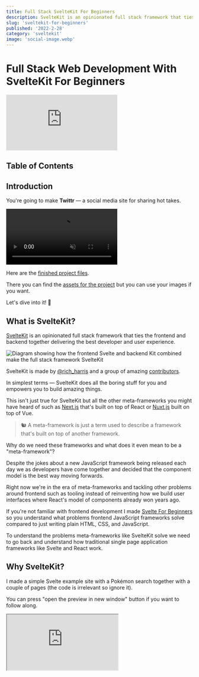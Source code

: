 ```yaml
---
title: Full Stack SvelteKit For Beginners
description: SvelteKit is an opinionated full stack framework that ties the frontend and backend together delivering the best developer and user experience.
slug: 'sveltekit-for-beginners'
published: '2022-2-28'
category: 'sveltekit'
image: 'social-image.webp'
---
```


# Full Stack Web Development With SvelteKit For Beginners

<iframe
  title="SvelteKit For Beginners"
  src="https://www.youtube.com/embed/bLBHecY4-ak"
  frameborder="0"
  allow="accelerometer; autoplay; clipboard-write; encrypted-media; gyroscope; picture-in-picture"
  allowfullscreen
></iframe>

## Table of Contents

## Introduction

You're going to make **Twittr** — a social media site for sharing hot takes.

<video autoPlay={true} loop muted controls>
  <source src="https://raw.githubusercontent.com/mattcroat/gitkit/main/posts/sveltekit-for-beginners/images/twittr.mp4" type="video/mp4" />
</video>

Here are the [finished project files](https://github.com/JoysOfCode/sveltekit-for-beginners).

There you can find the [assets for the project](https://github.com/JoysOfCode/sveltekit-for-beginners/tree/main/static) but you can use your images if you want.

Let's dive into it! 🐬

## What is SvelteKit?

[SvelteKit](https://kit.svelte.dev/) is an opinionated full stack framework that ties the frontend and backend together delivering the best developer and user experience.

![Diagram showing how the frontend Svelte and backend Kit combined make the full stack framework SvelteKit](https://raw.githubusercontent.com/mattcroat/gitkit/main/posts/sveltekit-for-beginners/images/sveltekit.webp)

SvelteKit is made by [@rich_harris](https://twitter.com/rich_harris) and a group of amazing [contributors](https://github.com/sveltejs/kit/graphs/contributors).

In simplest terms — SvelteKit does all the boring stuff for you and empowers you to build amazing things.

This isn't just true for SvelteKit but all the other meta-frameworks you might have heard of such as [Next.js](https://nextjs.org/) that's built on top of React or [Nuxt.js](https://nuxtjs.org/) built on top of Vue.

<blockquote>
  🐿️ A meta-framework is just a term used to describe a framework that's built
  on top of another framework.
</blockquote>

Why do we need these frameworks and what does it even mean to be a "meta-framework"?

Despite the jokes about a new JavaScript framework being released each day we as developers have come together and decided that the component model is the best way moving forwards.

Right now we're in the era of meta-frameworks and tackling other problems around frontend such as tooling instead of reinventing how we build user interfaces where React's model of components already won years ago.

If you're not familiar with frontend development I made [Svelte For Beginners](https://joyofcode.xyz/svelte-for-beginners) so you understand what problems frontend JavaScript frameworks solve compared to just writing plain HTML, CSS, and JavaScript.

To understand the problems meta-frameworks like SvelteKit solve we need to go back and understand how traditional single page application frameworks like Svelte and React work.

## Why SvelteKit?

I made a simple Svelte example site with a Pokémon search together with a couple of pages (the code is irrelevant so ignore it).

You can press "open the preview in new window" button if you want to follow along.

<Iframe
  title="Svelte Single Page Application Example"
  src="https://codesandbox.io/embed/svelte-spa-example-hbowb?fontsize=14&hidenavigation=1&module=%2Froutes%2FHome.svelte&theme=dark&runonclick=1"
/>

Everything you see on the page like the content changing and navigation is done by JavaScript.

This is normal to most people who started web development in recent years. In the past if you used a server-side language like [PHP](https://www.php.net/) this wouldn't be possible because a server would have to create the page and send you the HTML over the wire and then you would sprinkle JavaScript using something like [jQuery](https://jquery.com/).

The reason frontend JavaScript frameworks exist is because we want that nice user experience and feedback when you're entering a form and app-like feel navigating pages without having to refresh the page (think of Gmail) but it comes at a cost.

If you disable JavaScript or it fails to load for whatever reason all you have is a blank page.

What happens when the page loads? The default Pokémon it fetches is Pikachu so press <kbd>Ctrl + Shift + I</kbd> to open the developer tools.

If you inspect the elements on the page inside the elements tab the fetched Pokémon is right there.

![Showing the elements tab inside developer tools](https://raw.githubusercontent.com/mattcroat/gitkit/main/posts/sveltekit-for-beginners/images/elements-tab.webp)

If you look at the response when you load the page inside the network tab (refresh the page) or view page source it's just a HTML shell that you query using JavaScript and attach the Svelte app onto.

<blockquote>
  🐿️ This means when a bot tries to index your site unless it can execute the
  JavaScript it's like nothing is there.
</blockquote>

![Showing the network tab for initial page load inside developer tools](https://raw.githubusercontent.com/mattcroat/gitkit/main/posts/sveltekit-for-beginners/images/network-tab.webp)

Try searching for "charizard" (press <kbd>Enter</kbd> to submit the form) and you can see a fetch API request has been made and Svelte updates the user interface but we're still using the same `index.html` file.

![Showing the network request response inside the network tab when fetching a Pokémon](https://raw.githubusercontent.com/mattcroat/gitkit/main/posts/sveltekit-for-beginners/images/network-request.webp)

This might be alright for a dashboard where we don't care about indexing pages for search engine optimization but most sites do and using any secrets like user authentication is where things start to become hard.

There's a couple of problems with single page applications:

- The SEO suffers because it's not using server-side rendering or prerendering to static pages
- Requires a separate backend if we want to do anything like having to send a secret to an API
- Doesn't work without JavaScript
- The large JavaScript bundle could be the single point of failure when loading the page
- You have to decide how to ship your code to users

Let's do a mental exercise. Stick with me!

You could build your own full stack framework if we look at the [Svelte documentation for SSR](https://svelte.dev/docs#compile-time-svelte-compile) and figure out how to server-render a component and hydrate it on the client.

<blockquote>
  🐿️ Hydration is a term that means adding JavaScript to the page after the
  server builds and hands you the HTML page. The page is "dry" so you "hydrate"
  it. 🤭
</blockquote>

You also want a nice developer experience and a fast development server that instantly updates when you make a change and can resolve dependencies and bundle your code so you decide to use [Vite](https://vitejs.dev/).

Easy! 😏 You only need...

- File based routing
- Figure out how to server-render a component
- Hydrate the component so the JavaScript works
- Make server-side rendering and prerendering work
- Code splitting which means only loading the assets that are required per page
- The [Fetch API](https://developer.mozilla.org/en-US/docs/Web/API/Fetch_API) at the time of writing this only works in the browser so we need to polyfill it if we want to use it on the server
- Figure out how to use client-side navigation so we keep the great user experience
- Use data prefetching when a user hovers over a link so the content is loaded before they visit the page
- It would be nice to also have TypeScript, ESLint, Prettier configured
- Figure out how to deploy our full stack project to anywhere
- ...

That would be a complete nightmare! 😱 I wouldn't even know where to begin to be frank with you. You don't have to either — SvelteKit has already done the hard work for us.

In fact we can have the best of both worlds using server-side rendering and client-side navigation without page refresh.

If you want you can even prerender every page or only do it for ones that don't change like the about page so they don't even need to ship JavaScript. 🤯

SvelteKit uses the web platform [Request](https://developer.mozilla.org/en-US/docs/Web/API/Request) and [Response](https://developer.mozilla.org/en-US/docs/Web/API/Response) objects of the [Fetch API](https://developer.mozilla.org/en-US/docs/Web/API/Fetch_API) so it's not tied to any environment but uses [adapters](https://kit.svelte.dev/docs/adapters) that generate the output required for the target platform without configuration.

<blockquote>
  🐿️ Fetch provides a generic definition of `Request` and `Response` objects.
  This will allow them to be used wherever they are needed in the future,
  whether it’s for service workers, Cache API, and other similar things that
  handle or modify requests and responses.
</blockquote>

This just means that you can spend more time on [MDN](https://developer.mozilla.org/en-US/) learning about web fundamentals and improve as a web developer instead of just learning a framework abstraction.

SvelteKit and Next.js let you prerender your site meaning all your pages are built in advance but have endpoints like I'm using for subscribing to the [newsletter](https://joyofcode.xyz/newsletter) thanks to serverless functions that give you a sip of server-side JavaScript only when you need it when hosted on services like [Netlify](https://www.netlify.com/) and [Vercel](https://vercel.com/) that have a generous free tier (the site you're on only costs me time and paying for the domain name).

Because we're using a full stack framework we can create endpoints that correspond to [HTTP request methods](https://developer.mozilla.org/en-US/docs/Web/HTTP/Methods) such as **GET** and **POST** same as using a backend framework like [Express](https://expressjs.com/).

<Iframe
  title="SvelteKit example"
  src="https://stackblitz.com/edit/sveltekit-example?ctl=1&embed=1&file=src/routes/index.svelte&hideExplorer=1&hideNavigation=1
"
/>

For the example to work you need to **allow cookies**.

Here is the [same example but using SvelteKit](https://stackblitz.com/edit/sveltekit-example?file=src/routes/index.svelte) if you want to try it out. It's using a real Node.js environment thanks to [WebContainers](https://blog.stackblitz.com/posts/introducing-webcontainers/). 🤯

I'm going to explain how everything works later when we start diving into SvelteKit so don't worry. That being said I encourage you to explore!

Instead of using a `fetch` request on the client the form sends the Pokémon the user typed in to the `site.com/pokemon.json` endpoint using **POST** and updates the `pokemon` on the server. The `load` function also runs on the server so we can do a **GET** request to the same endpoint that just returns the `pokemon`.

The only thing that changed is that **the computation moved from the frontend to the backend**.

This might be hard to wrap your head around at first — I know it was for me!

Open the page inside a new window and navigate to the network tab inside your developer tools. Disable JavaScript by pressing <kbd>Ctrl + P</kbd> and type `> javascript` until you see the option to run the command **"Disable JavaScript"** (you can enable it the same way later).

Try refreshing the page and enter a Pokémon.

![Network tab showing how the page works with JavaScript disabled](https://raw.githubusercontent.com/mattcroat/gitkit/main/posts/sveltekit-for-beginners/images/javascript-disabled.webp)

You can see the page refresh if you look at the favicon at the top left. There's no JavaScript! 🤯

If you look at the response or view the page source the HTML generated from the server is right there! You can see how the page is being hydrated.

![Shows page source using server-side rendering and hydration](https://raw.githubusercontent.com/mattcroat/gitkit/main/posts/sveltekit-for-beginners/images/ssr-hydrate.webp)

Over the years we forgot how basic things like forms work and started to rely on JavaScript for everything but now we can have the best of both of worlds using progressive enhancement.

**The point is not that your site should work without JavaScript but before JavaScript**.

I'm going to show you later how you can progressively enhance forms to use the Fetch API when JavaScript is available.

Keep in mind **it's using server-side rendering but also has client-side navigation** because once the page is rendered it turns into a single page application.

Since the about page doesn't have any interactivity you don't have to ship any JavaScript so you can specify it should be prerendered and disable hydration for production.

Meta-frameworks like SvelteKit **blur the line between frontend and backend** which is great because you don't even realize you're a full stack developer.

<blockquote>
  🐿️ You might wonder when to use Svelte or Sveltekit but always use SvelteKit
  because it's opinionated.
</blockquote>

There's a lot more to learn about SvelteKit but first let me give you a tour of SvelteKit.

## SvelteKit Tour

You should have [Node.js](https://nodejs.org/en/) installed. A basic understanding of JavaScript and Svelte helps - I made [SvelteKit For Beginners](https://joyofcode.xyz/svelte-for-beginners) that teaches you Svelte through JavaScript and answers what problems JavaScript frameworks solve.

For the editor I'm using [Visual Studio Code](https://code.visualstudio.com/) but you use what you prefer. If you're on a potato 🥔 you can try [StackBlitz](https://stackblitz.com/) at no cost. Sign in with GitHub and select the SvelteKit project.

<blockquote>
  🐿️ At the time of writing this post SvelteKit is near its 1.0 release so there
  shouldn't be breaking changes but always practice reading the documentation.
</blockquote>

🖌️ Let's start a fresh [SvelteKit](https://kit.svelte.dev/) project!

```shell:terminal
npm init svelte@next
```

🖌️ Select the barebones **"skeleton project"**. I opted for **"yes"** for other options except the last one for testing.

I'm going to use TypeScript but it's optional! You can ignore the types if you want.

```shell:terminal
✔ Where should we create your project?
  (leave blank to use current directory) …
✔ Which Svelte app template? › Skeleton project
✔ Use TypeScript? … No / Yes
✔ Add ESLint for code linting? … No / Yes
✔ Add Prettier for code formatting? … No / Yes
✔ Add Playwright for browser testing? … No / Yes
```

<blockquote>
  🐿️ ESLint is like a spellchecker for your code and Prettier helps you format
  your code so it's neat and tidy.
</blockquote>

🖌️ Don't forget to install the dependencies after which you can start the development server at [http://localhost:3000/](http://localhost:3000/).

```shell:terminal
npm i && npm run dev
```

Let this simmer for a bit while we explore the file structure.

```shell:terminal
.
├── .svelte-kit
├── src
│   ├── app.d.ts
│   ├── app.html
│   └── routes
│       └── index.svelte
├── static
│   └── favicon.png
├── package.json
├── svelte.config.js
└── tsconfig.json
```

**.svelte-kit**  
Holds what makes SvelteKit work and the output of your project. For example `.svelte-kit/runtime/components` holds the template for the `error.svelte` and `layout.svelte` components you're going to see later.

**src**  
Is where your're going to store code you write:

- `app.d.ts` are just some type definitons for SvelteKit
- `app.html` is going to be used as a template for your pages where the `%placeholder%` is so you shouldn't change this
- `routes` are the pages in your project because at the heart of SvelteKit is a filesystem-based router so for example if you create `about.svelte` it maps to the `/about` route

**static**  
Great for static assets such as a favicon or images you might have and they're served from the root like `/favicon.png`.

**package.json**  
Includes some scripts for running the development server and building and previewing our project alongside some development dependencies that aren't important.

I want you to note `"type": "module"` that means we're using [ES modules](https://nodejs.org/api/esm.html) (`import thing from 'thing'` syntax which you don't have to think about right now but it's good to know 😅).

**svelte.config.js**  
SvelteKit config where you can also add plugins.

**tsconfig.json**  
The config for the TypeScript compiler that's already set up for you.

There's some other unimportant configuration files you're not going to touch besides `.gitignore` and `.prettierrc`.

<blockquote>
  🐿️ Don't be afraid to poke around files and folders. It might surprise you
  what you can learn even if you don't understand the code.
</blockquote>

Phew! That's it for this episode of SvelteKit cribs.

## Setting Up Prisma

How many hours have you wasted trying to set up a database for a tutorial? It gives me anxiety because it always goes wrong and it's crap I don't care about. This isn't that kind of tutorial.

[Prisma](https://www.prisma.io/) is a library that lets you write JavaScript instead of raw SQL for interacting with a database and it generates types for you. It's a joy! 😍

This is a Prisma schema.

```ts:schema.prisma {showLineNumbers}
model User {
  id      Int      @id @default(autoincrement())
  email   String   @unique
  name    String?
}
```

Generated SQL.

```sql:SQL {showLineNumbers}
CREATE TABLE "User" (
  "id" SERIAL,
  "email" TEXT NOT NULL,
  "name" TEXT,
  PRIMARY KEY ("id")
);
```

I'm going to be honest here — I don't even know SQL and you don't have to. This empowers you as a developer to do more.

We're going to use a SQLite database that's just a regular file so we don't have to set up anything. Later if you decide to use another SQL database you simply change the config and that's it.

If you want syntax highlighting and formatting you can get the [Prisma VS Code extension](https://marketplace.visualstudio.com/items?itemName=Prisma.prisma) and to format on save using Prettier you can add this rule to your VS Code settings (you have to enable **"format on save"** in your settings).

```json:settings.json {showLineNumbers}
"[prisma]": {
  "editor.defaultFormatter": "Prisma.prisma"
}
```

🖌️ Let's initialize Prisma.

```shell:terminal
npx prisma init --datasource-provider sqlite
```

```shell:terminal
✔ Your Prisma schema was created at prisma/schema.prisma
  You can now open it in your favorite editor.
```

This is going to create a `prisma` folder and set up the SQLite config for you. Inside the generated `.env` file is the `DATABASE_URL` you can change in the future.

That's right, you already have a database! 🤯

<blockquote>
  🐿️ `npx` lets you use a package without having to do a global install. The
  binaries are located in `node_modules/.bin` where you can also find
  `svelte-kit`. You can run `npx prisma` to see the CLI options.
</blockquote>

🖌️ Open `schema.prisma` and let's create our schema! You can ignore the config at the top.

<details>
  <summary>schema.prisma</summary>

```ts:prisma/schema.prisma {showLineNumbers}
generator client {
  provider = "prisma-client-js"
}

datasource db {
  provider = "sqlite"
  url      = env("DATABASE_URL")
}

model Tweet {
  id      Int      @id @default(autoincrement())
  url     String
  posted  DateTime
  content String
  likes   Int
  user    User     @relation(fields: [userId], references: [id])
  userId  Int
}

model User {
  id     Int     @id @default(autoincrement())
  email  String  @unique
  handle String  @unique
  name   String
  avatar String
  about  String
  tweets Tweet[]
  liked  Liked[]
}

model Liked {
  id      Int  @id @default(autoincrement())
  tweetId Int  @unique
  user    User @relation(fields: [userId], references: [id])
  userId  Int
}
```

</details>

In the schema you're creating the `Tweet`, `User` and `Liked` tables. The tweets are linked to the `User` table by using `@relation` where the `userId` field matches the `id` field of `Tweet`. In the same way the `Liked` table references the `User` so we can know what tweets they liked.

🖌️ The last step is to install the [Prisma Client](https://www.prisma.io/docs/concepts/components/prisma-client) which generates the client and types you can use.

```shell:terminal
npm i @prisma/client
```

🖌️ Create the database from the schema.

```shell:terminal
npx prisma db push
```

```shell:terminal
SQLite database dev.db created at file:./dev.db

🚀  Your database is now in sync with your schema. Done in 129ms

✔ Generated Prisma Client in 78ms
```

That's it! 😄

<blockquote>
  🐿️ If `npx prisma db push` fails at generating try installing the Prisma CLI
  with `npm i -D prisma` and run it again.
</blockquote>

This creates a `dev.db` file that's our SQLite database.

If you ever want to start fresh you can simply delete `dev.db` and run the same command.

<blockquote>
  🐿️ `db push` is great for prototyping but use `migrate dev` in a real project
  to create a history of your database when you make any change.
</blockquote>

🖌️ It's a great idea to `.gitignore` any generated file but our database could contain sensitive information.

```:.gitignore {9} {showLineNumbers}
.DS_Store
node_modules
/build
/.svelte-kit
/package
.env
.env.*
!.env.example
dev.db
```

You can read the exemplary [Prisma documentation](https://www.prisma.io/docs/) if you want to learn more and [Prisma's Data Guide](https://www.prisma.io/dataguide/) to learn basics of databases.

Another awesome thing about Prisma is [Prisma Studio](https://www.prisma.io/studio). You can open it with `npx prisma studio` if you want a graphical user interface to explore your data. It gives me [phpMyAdmin](https://www.phpmyadmin.net/) vibes!

I could leave it here but I want to show you how to 🌱 seed a database or populate it with data which is **purely optional**.

🖌️ Inside `prisma` create `seed.ts`.

<details>
<summary>seed.ts</summary>

```ts:prisma/seed.ts {showLineNumbers}
import PrismaClientPkg from '@prisma/client'

// Prisma doesn't support ES Modules so we have to do this
const PrismaClient = PrismaClientPkg.PrismaClient
const prisma = new PrismaClient()

export function randomUrl(): string {
	return Math.random().toString(16).slice(2)
}

// gets random time starting from now and
// going back one day whenever you seed the
// database in the future
export function randomDate(): string {
	// this is set to one day
	const offset = 24 * 60 * 60 * 1000 * 1

	const current = new Date().getTime()
	const random = Math.random() * offset
	const difference = new Date(current - random)

	return difference.toISOString()
}

function getUsers() {
	return [
		{
			name: 'matia',
			handle: '@joyofcodedev',
			email: 'matia@example.test',
			avatar: '/profile/matia/avatar.webp',
			about: 'Likes long walks on the beach. 😘',
			tweets: {
				create: [
					{
						url: randomUrl(),
						posted: randomDate(),
						content: `SvelteKit is lit. 🔥`,
						likes: 10
					},
					{
						url: randomUrl(),
						posted: randomDate(),
						content: `I love Svelte! ❤️`,
						likes: 24
					},
					{
						url: randomUrl(),
						posted: randomDate(),
						content: `Sometimes when I'm writing JavaScript I want to throw up my hands and say "this is crazy!" but I can't remember what "this" refers to. 🤪`,
						likes: 0
					},
					{
						url: randomUrl(),
						posted: randomDate(),
						content: `How do you comfort a JavaScript bug? You console it. 🤭`,
						likes: 0
					}
				]
			}
		},
		{
			name: 'bob',
			handle: '@bobross',
			email: 'bob@example.test',
			avatar: '/profile/bob/avatar.webp',
			about: 'Likes painting.',
			tweets: {
				create: [
					{
						url: randomUrl(),
						posted: randomDate(),
						content: `Use your imagination. Wind it up, blend it together. The joy of painting really is universal.`,
						likes: 1
					},
					{
						url: randomUrl(),
						posted: randomDate(),
						content: `The only thing I have control over is taking out the trash. 😂`,
						likes: 4
					},
					{
						url: randomUrl(),
						posted: randomDate(),
						content:
							'Painting is as individual as people are. 👩‍🎨',
						likes: 0
					},
					{
						url: randomUrl(),
						posted: randomDate(),
						content:
							'All we do is just sorta have an idea in our mind, and we just sorta let it happen. 🌈',
						likes: 10
					}
				]
			}
		}
	]
}

async function seed() {
	await Promise.all(
		getUsers().map((user) => {
			return prisma.user.create({ data: user })
		})
	)
}

seed()
```

</details>

I have some helper functions to create a random looking url and random date so it looks like it was posted on the same day.

I'm creating an array of users that matches the fields in the schema we created and then going over them and creating the users with `prisma.user.create`.

🖌️ To transpile TypeScript you need `ts-node` and let's install Node.js types.

```shell:terminal
npm i -D ts-node @types/node
```

<blockquote>
  🐿️ Because there are growing pains in Node.js with the transition to ES
  modules we need to specify a loader.
</blockquote>

I figured this out by reading the error and doing some good old fashioned detective work but I hope they expand [Seeding your database](https://www.prisma.io/docs/guides/database/seed-database) until this gets resolved. 🕵️

🖌️ Add a seed script inside `package.json`.

```json:package.json {showLineNumbers}
"prisma": {
  "seed": "node --loader ts-node/esm prisma/seed.ts"
}
```

🖌️ Seed the data.

```shell:terminal
npx prisma db seed
```

```shell:terminal
🌱  The seed command has been executed.
```

You can look at your data inside Prisma Studio.

<blockquote>
  🐿️ You can find the generated client and types if you dig around
  `node_modules` inside `@prisma+client/.prisma/client`.
</blockquote>

## Landing Page Layout

In this section you're going to learn how to use global styles, nested layouts and catching and showing errors.

Before I start I'm going to update the path alias in the SvelteKit config because I prefer to use `$root` to be able to access the `src` folder from anywhere in the project.

```js:svelte.config.js {3,10-16} {showLineNumbers}
import adapter from '@sveltejs/adapter-auto'
import preprocess from 'svelte-preprocess'
import path from 'path'

const config = {
	preprocess: preprocess(),

	kit: {
		adapter: adapter(),
		vite: {
			resolve: {
				alias: {
					$root: path.resolve('./src')
				}
			}
		}
	}
}

export default config
```

```json:tsconfig.json {4-7} {showLineNumbers}
{
	"compilerOptions": {
    // ...
		"baseUrl": ".",
		"paths": {
			"$root/*": ["./src/*"]
		}
	}
}
```

I prefer not to use semicolons and have the line length be shorter so it's easier for me to present code.

```json:.prettierrc {2,6} {showLineNumbers}
{
	"semi": false,
	"useTabs": true,
	"singleQuote": true,
	"trailingComma": "none",
	"printWidth": 60
}
```

🖌️ First let's update the favicon so it's more appropriate and you can also remove the one inside the `static` folder.

```html:src/app.html {6} {showLineNumbers}
<!DOCTYPE html>
<html lang="en">
	<head>
		<meta charset="utf-8" />
		<meta name="description" content="" />
		<link rel="icon" href="https://fav.farm/🐦️" />
		<meta
			name="viewport"
			content="width=device-width, initial-scale=1"
		/>
		%svelte.head%
	</head>
	<body>
		<div>%svelte.body%</div>
	</body>
</html>
```

🖌️ I have some global styles with CSS variables and resets so let's add those inside a `styles` folder in `src`.

<details>
  <summary>global.css</summary>

```css:src/styles/global.css
/* Setup */

@import url('https://fonts.googleapis.com/css2?family=Inter:wght@400;700&display=swap');

*,
*::before,
*::after {
	margin: 0;
	padding: 0;
	box-sizing: border-box;
}

:root {
	--font-serif: 'Inter', sans-serif;
	--font-16: 1.6rem;
	--font-18: 1.8rem;
	--font-24: 2.4rem;
	--font-32: 3.2rem;
	--font-80: 8rem;

	--spacing-4: 0.4rem;
	--spacing-8: 0.5rem;
	--spacing-16: 1.6rem;
	--spacing-20: 2rem;
	--spacing-24: 2.4rem;
	--spacing-32: 3.2rem;

	--color-brand: hsl(204 88% 53%);
	--color-text-primary: hsl(0 0% 98%);
	--color-text-muted: hsl(210 34% 80%);
	--color-bg-primary: hsl(210 34% 13%);
	--color-bg-secondary: hsl(209, 35%, 15%);
	--color-btn-primary-active: var(--color-brand);
	--color-btn-primary-active-hover: hsl(204 88% 60%);
	--color-btn-primary-inactive: hsl(205 70% 33%);
	--color-btn-secondary: hsl(192 19% 95%);
	--color-border-primary: hsl(0, 0%, 34%);
	--color-link-hover: hsl(209 22% 19%);
	--color-placeholder: hsl(210 34% 80%);

	--radius-base: 2.4rem;
}

::-webkit-scrollbar {
	width: 4px;
	height: 4px;
}

::-webkit-scrollbar-track {
	background-color: transparent;
}

::-webkit-scrollbar-thumb {
	background-color: var(--color-brand);
	border-radius: var(--radius-base);
}

html {
	font-size: 62.5%;
}

html,
body {
	height: 100%;
}

body {
	font-family: var(--font-serif);
	font-size: var(--font-18);
	color: var(--color-text-primary);
	background-color: var(--color-bg-primary);
}

a {
	text-decoration: none;
	color: var(--color-text-primary);
}

label {
	display: block;
	margin: var(--spacing-8) 0;
	font-size: var(--font-24);
	color: var(--color-text-muted);
}

input {
	padding: var(--spacing-16);
	font-size: var(--font-24);
	border-radius: var(--radius-base);
	border: none;
}

.btn {
	padding: var(--spacing-16) var(--spacing-32);
	font-size: var(--font-18);
	font-weight: bold;
	color: var(--color-text-primary);
	background-color: var(--color-btn-primary-active);
	border-radius: var(--radius-base);
	border: none;
	cursor: pointer;
}

.btn:hover {
	background-color: var(--color-btn-primary-active-hover);
}

.btn:disabled {
	color: var(--color-text-muted);
	background-color: var(--color-btn-primary-inactive);
	cursor: not-allowed;
}

ul,
ol {
	list-style: none;
}

/* Utils */

.responsive {
	resize: both;
	overflow: scroll;
	border: 1px solid hsl(0 0% 0%);
}

.placeholder {
	padding: var(--spacing-20) 0;
	background-color: var(--color-placeholder);
	border-radius: var(--radius-base);
}
```

</details>

🖌️ To start let's add a simple landing page so open `index.svelte` and update it.

```html:routes/index.svelte {showLineNumbers}
<script lang="ts">
	import { fly } from 'svelte/transition'
</script>

<svelte:head>
	<title>Twittr</title>
</svelte:head>

<main
	class="container"
	in:fly={{ x: -100, duration: 250, delay: 300 }}
	out:fly={{ x: -100, duration: 250 }}
>
	<section class="hero">
		<h1 class="title">Twittr 🐦️</h1>
		<p class="text">Share your hot take with everyone.</p>
	</section>

	<section class="login">
		<a class="btn" href="/home">🔥 Share Your Hot Take</a>
	</section>
</main>

<style>
	.container {
		height: 100vh;
		display: grid;
	}

	.hero,
	.login {
		display: grid;
		place-content: center;
	}

	.hero {
		background-color: var(--color-brand);
		text-align: center;
	}

	.title {
		font-size: var(--font-80);
		z-index: 2;
	}

	.text {
		padding: var(--spacing-16);
		transform: rotate(2deg) translateY(-40%);
		background: var(--color-bg-primary);
		font-weight: bold;
		font-size: var(--font-24);
		z-index: 1;
	}

	@media (min-width: 1024px) {
		.container {
			grid-template-columns: repeat(2, 1fr);
		}
	}
</style>
```

The `<svelte:head>` is a special element you can use to insert elements inside the `<head>` element.

Let's appreciate how links are just regular HTML in SvelteKit where in other frameworks it's not so elegant.

We can import the global styles but they wouldn't work for other pages.

You could create a `<Layout>` component that wraps everything but in SvelteKit you should use nested layout using the `__layout.svelte` component for repeating content and `<slot>` to catch everything else.

<blockquote>
  🐿️ Files starting with `_` and `__` are ignored as pages in SvelteKit.
</blockquote>

Let's see how this looks in practice!

🖌️ Inside `routes` add `__layout.svelte`.

```html:routes/__layout.svelte {showLineNumbers}
<script lang="ts">
	import '$root/styles/global.css'
</script>

<slot />
```

![Landing page](https://raw.githubusercontent.com/mattcroat/gitkit/main/posts/sveltekit-for-beginners/images/landing-page.webp)

It's that simple to have nested layouts! 🤯

This is going to catch everything else so you can read `<slot />` as "rest of the site".

We can nest layouts and break layouts if we have to. For example we're going to have a specific `home` layout with nested pages but for `settings` that's also nested we're going to use a different layout.

What happens if we visit a page that doesn't exist? Try going to [http://localhost:3000/oops](http://localhost:3000/oops).

Oops! 💩

SvelteKit provides a default error page but it's hard to read so we can do better. You can add a custom [error page](https://kit.svelte.dev/docs/layouts#error-pages) that's going to show if a page fails to load.

🖌️ Let's add `__error.svelte` inside `routes` to handle errors.

```html:routes/__error.svelte {showLineNumbers}
<script context="module" lang="ts">
	import type { ErrorLoad } from '@sveltejs/kit'

	export const load: ErrorLoad = ({ error, status }) => {
		return {
			props: {
				title: `${status}: ${error.message}`
			}
		}
	}
</script>

<script lang="ts">
	export let title: string
</script>

<div class="error">
	<h1>{title}</h1>
	<img
		src="/error.webp"
		alt="Surprised cat"
	/>
</div>

<style>
	.error {
		height: 100vh;
		display: grid;
		gap: var(--spacing-32);
		place-content: center;
		place-items: center;
	}

	img {
		width: 200px;
		height: 200px;
		border-radius: 50%;
		object-fit: cover;
	}
</style>
```

![Custom error page](https://raw.githubusercontent.com/mattcroat/gitkit/main/posts/sveltekit-for-beginners/images/custom-error.webp)

<blockquote>
  🐿️ If you remember from earlier `__error.svelte` and `__layout.svelte`
  templates come from `.svelte-kit`.
</blockquote>

The `context="module"` script runs before the component on the server inside the `load` function and returns a `title` prop that's exposed to our component.

This is how the line between the frontend and backend is blurred and it just works.

## Home Layout

In this section you're going to add the home layout for the navigation, main content and sidebar.

🖌️ Create a `home` folder inside `routes` with `index.svelte` inside which should make it available at [http://localhost:3000/home](http://localhost:3000/home).

```html:routes/home/index.svelte {showLineNumbers}
<svelte:head>
	<title>Home</title>
</svelte:head>

<h1>Feed</h1>

<style>
	h1 {
		position: sticky;
		top: 0;
		padding: var(--spacing-8) var(--spacing-24);
		font-size: var(--font-24);
		backdrop-filter: blur(100px);
	}
</style>
```

I created an `<Icon>` component for SVGs to make the code more readable but I realized I can show you how awesome typed props are using TypeScript.

🖌️ Create a `components` folder in `src` and add `icon.svelte`.

<details>
  <summary>icon.svelte</summary>

```html:components/icon.svelte {showLineNumbers}
<script lang="ts">
	export let name: IconType
	export let width: string
	export let height: string

	type IconType = keyof typeof icons

	const icons = {
		home: {
			box: 24,
			svg: `
        <path
          stroke-linecap="round"
          stroke-linejoin="round"
          stroke-width="2"
          d="M3 12l2-2m0 0l7-7 7 7M5 10v10a1 1 0 001 1h3m10-11l2 2m-2-2v10a1 1 0 01-1 1h-3m-6 0a1 1 0 001-1v-4a1 1 0 011-1h2a1 1 0 011 1v4a1 1 0 001 1m-6 0h6"
        />
      `
		},
		profile: {
			box: 24,
			svg: `
        <path
          stroke-linecap="round"
          stroke-linejoin="round"
          stroke-width="2"
          d="M16 7a4 4 0 11-8 0 4 4 0 018 0zM12 14a7 7 0 00-7 7h14a7 7 0 00-7-7z"
        />
      `
		},
		settings: {
			box: 24,
			svg: `
        <path
          stroke-linecap="round"
          stroke-linejoin="round"
          stroke-width="2"
          d="M10.325 4.317c.426-1.756 2.924-1.756 3.35 0a1.724 1.724 0 002.573 1.066c1.543-.94 3.31.826 2.37 2.37a1.724 1.724 0 001.065 2.572c1.756.426 1.756 2.924 0 3.35a1.724 1.724 0 00-1.066 2.573c.94 1.543-.826 3.31-2.37 2.37a1.724 1.724 0 00-2.572 1.065c-.426 1.756-2.924 1.756-3.35 0a1.724 1.724 0 00-2.573-1.066c-1.543.94-3.31-.826-2.37-2.37a1.724 1.724 0 00-1.065-2.572c-1.756-.426-1.756-2.924 0-3.35a1.724 1.724 0 001.066-2.573c-.94-1.543.826-3.31 2.37-2.37.996.608 2.296.07 2.572-1.065z"
        />
        <path
          stroke-linecap="round"
          stroke-linejoin="round"
          stroke-width="2"
          d="M15 12a3 3 0 11-6 0 3 3 0 016 0z"
        />
      `
		},
		about: {
			box: 24,
			svg: `
        <path
          stroke-linecap="round"
          stroke-linejoin="round"
          stroke-width="2"
          d="M8 12h.01M12 12h.01M16 12h.01M21 12a9 9 0 11-18 0 9 9 0 0118 0z"
        />
      `
		},
		like: {
			box: 24,
			svg: `
        <path
          stroke-linecap="round"
          stroke-linejoin="round"
          stroke-width="1"
          d="M4.318 6.318a4.5 4.5 0 000 6.364L12 20.364l7.682-7.682a4.5 4.5 0 00-6.364-6.364L12 7.636l-1.318-1.318a4.5 4.5 0 00-6.364 0z"
        />
      `
		},
		permalink: {
			box: 24,
			svg: `
          <path
            stroke-linecap="round"
            stroke-linejoin="round"
            stroke-width="1"
            d="M10 6H6a2 2 0 00-2 2v10a2 2 0 002 2h10a2 2 0 002-2v-4M14 4h6m0 0v6m0-6L10 14"
          />
        `
		},
		remove: {
			box: 24,
			svg: `
          <path
            stroke-linecap="round"
            stroke-linejoin="round"
            stroke-width="1"
            d="M19 7l-.867 12.142A2 2 0 0116.138 21H7.862a2 2 0 01-1.995-1.858L5 7m5 4v6m4-6v6m1-10V4a1 1 0 00-1-1h-4a1 1 0 00-1 1v3M4 7h16"
          />
        `
		}
	}

	const icon = icons[name]
</script>

<svg
	class={$$props.class}
	{width}
	{height}
	viewBox="0 0 {icon.box} {icon.box}"
	fill="none"
	stroke="currentColor"
>
	{@html icon.svg}
</svg>
```

</details>

The `<Icon>` component is just an object that contains the SVG content and information and gives you back the SVG based on the passed `name` prop like `<Icon name="home" />`.

How can you know what `name` to pass for the icon? Using TypeScript you can do `type IconType = 'home' | 'profile'` but you would have to update it each time when you add or remove an icon.

The real magic is `type IconType = keyof typeof icons` that slurps up the keys of the object into a string literal. Hover over `IconType` to see the type.

How awesome is that! 😄

Before we add the layout we need to add the `<Navigation>` and `<Trending>` component that's just a placeholder so the site looks more complete.

🖌️ Add `navigation.svelte` under `components`.

<details>
  <summary>navigation.svelte</summary>

```html:components/navigation.svelte {showLineNumbers}
<script lang="ts">
	import { page } from '$app/stores'
	import Icon from '$root/components/icon.svelte'

	$: path = $page.url.pathname
</script>

<aside>
	<div class="container">
		<nav>
			<ul>
				<li>
					<a href="/" class="logo">🐦️</a>
				</li>

				<li class:active={path === '/home'}>
					<a href="/home">
						<Icon width="32" height="32" name="home" />
						<span>Home</span>
					</a>
				</li>

				<li class:active={path === '/home/profile/matia'}>
					<a href="/home/profile/matia">
						<Icon width="32" height="32" name="profile" />
						<span>Profile</span>
					</a>
				</li>

				<li class:active={path === '/home/settings'}>
					<a href="/home/settings">
						<Icon width="32" height="32" name="settings" />
						<span>Settings</span>
					</a>
				</li>

				<li class:active={path === '/home/about'}>
					<a href="/home/about">
						<Icon width="32" height="32" name="about" />
						<span>About</span>
					</a>
				</li>
			</ul>
		</nav>

		<button class="btn tweet">Tweet</button>
	</div>
</aside>

<style>
	.container {
		position: sticky;
		top: 0;
	}

	ul {
		display: grid;
		gap: var(--spacing-8);
		font-size: var(--font-18);
	}

	li a {
		display: inline-flex;
		align-items: center;
		gap: var(--spacing-16);
		padding: 1.4rem;
		border-radius: var(--radius-base);
		transition: all 0.2s ease;
	}

	li a:hover {
		background-color: var(--color-link-hover);
	}

	li.active {
		font-weight: 700;
	}

	.logo {
		font-size: var(--font-32);
	}

	span {
		display: none;
	}

	.tweet {
		display: none;
		text-align: center;
	}

	.tweet:hover {
		background-color: var(--color-btn-primary-active-hover);
	}

	@media (min-width: 1024px) {
		aside {
			padding: 0 var(--spacing-32);
		}

		span {
			display: block;
		}

		.tweet {
			width: 100%;
			display: block;
			margin-top: var(--spacing-16);
		}
	}
</style>
```

</details>

Inside the component we're using a special `page` store value so we know what page we're on and use it to apply an `.active` class if it matches the current page.

The tweet button is just a placeholder so it matches the original design. 😅

🖌️ Add `trending.svelte` under `components`.

<details>
  <summary>trending.svelte</summary>

```html:components/trending.svelte {showLineNumbers}
<aside>
	<div class="container">
		<div class="placeholder" />

		<section>
			<h2>Trends for you</h2>
			<div class="placeholder" />
			<div class="placeholder" />
			<div class="placeholder" />
			<div class="placeholder" />
			<a href="/">Show more</a>
		</section>

		<section>
			<h2>Who to follow</h2>
			<div class="placeholder" />
			<div class="placeholder" />
			<a href="/">Show more</a>
		</section>
	</div>
</aside>

<style>
	.container {
		display: none;
		position: sticky;
		top: 0;
	}

	section {
		display: flex;
		flex-direction: column;
		gap: var(--spacing-24);
		padding: 2rem;
		background-color: var(--color-bg-secondary);
		border: 1px solid var(--color-border-primary);
		border-radius: var(--radius-base);
	}

	h2 {
		font-size: var(--font-18);
	}

	a {
		font-size: var(--font-16);
		color: hsl(204, 88%, 53%);
	}

	@media (min-width: 1024px) {
		.container {
			width: 400px;
			display: flex;
			flex-direction: column;
			gap: var(--spacing-16);
			margin-top: var(--spacing-16);
			padding: 0 var(--spacing-32);
		}
	}
</style>
```

</details>

Now we can create another nested layout and it's going to inherit the global styles from the original. This might be confusing at first but you have to play around with it so try modifying the layouts. Does it match how you thought it works?

🖌️ Create a `__layout.svelte` in the `home` folder.

```html:routes/home/__layout.svelte {showLineNumbers}
<script lang="ts">
	import Navigation from '$root/components/navigation.svelte'
	import Trending from '$root/components/trending.svelte'
</script>

<div class="container">
	<Navigation />
	<main class="feed">
		<slot />
	</main>
	<Trending />
</div>

<style>
	.container {
		height: 100vh;
		max-width: min-content;
		margin: 0 auto;
		display: grid;
		grid-template-columns: min-content 50ch;
	}

	.feed {
		border: 1px solid var(--color-border-primary);
		border-top: none;
		border-bottom: none;
	}

	@media (min-width: 1024px) {
		.container {
			max-width: 1240px;
			margin: 0 auto;
			grid-template-columns: 1fr 50ch 1fr;
		}
	}
</style>
```

The home page is done! 🥳

[Home page](https://raw.githubusercontent.com/mattcroat/gitkit/main/posts/sveltekit-for-beginners/images/home-page.webp))

I want to show you the real power of nested layouts — if a part of your site explodes it won't bring the entire thing down but just the part that failed with a useful error message. 🤯

🖌️ Let's add an error page which is going to be used by the other pages.

```html:routes/home/__error.svelte {showLineNumbers}
<script lang="ts" context="module">
	import type { ErrorLoad } from '@sveltejs/kit'

	export const load: ErrorLoad = ({ error, status }) => {
		return {
			props: {
				title: `${status}: ${error.message}`
			}
		}
	}
</script>

<script lang="ts">
	export let title: string
</script>

<div class="error">
	<h1>{title}</h1>
	<img src="/dancing.webp" alt="Person dancing" />
</div>

<style>
	.error {
		display: grid;
		gap: var(--spacing-32);
		padding: var(--spacing-24) var(--spacing-32);
		place-items: center;
	}

	img {
		width: 200px;
		height: 200px;
		border-radius: 50%;
		object-fit: cover;
	}
</style>
```

![Error page](https://raw.githubusercontent.com/mattcroat/gitkit/main/posts/sveltekit-for-beginners/images/nested-error.webp)

## Showing Tweets

In this section you're going to learn how to fetch data using [SvelteKit endpoints](https://kit.svelte.dev/docs/routing#endpoints) to get the tweets from the database and show them in the feed.

SvelteKit endpoints are just files that export [request handler](https://kit.svelte.dev/docs/types#sveltejs-kit-requesthandler) functions that correspond to [HTTP methods](https://developer.mozilla.org/en-US/docs/Web/HTTP/Methods) such as **GET**, **POST**, **PATCH**, **DELETE**.

A `<form>` has an `action` that's the destination that processes the form submission and a `method` to submit the form with.

```html:example.html {showLineNumbers}
<form action="/api/items" method="GET">
  <button>Get Items</button>
</form>
```

<blockquote>
  🐿️ If might be unclear when to use **GET** and **POST** but think of **GET**
  as receiving data and **POST** when you're sending data from a form to change
  something.
</blockquote>

You might have an endpoint inside `routes/api/items.ts` that has a `get` function which returns a list of items in a JSON format when you hit the `/api/items` endpoint.

```js:example.js {showLineNumbers}
export function get() {
  // do some compute on the server
  const items = db.getItems()

  // if it fails we can return a 400 response
  if (!item) {
    status: 400
  }

  return {
    status: 200,
    headers: { 'Content-Type': 'application/json' }
    body: { items }
  }
}
```

If you use a `loader` function inside a component using `fetch` you can expose this as a prop to your component.

If the endpoint has the same name as the component you can just use the `items` prop from the [shadow endpoint](https://github.com/sveltejs/kit/issues/3532).

```html:example.svelte {showLineNumbers}
<script context="module">
	// you don't have to do this part!
	export function loader({ fetch }) {
		// fetch items from endpoint
	}
</script>

<script>
	// the prop comes from the same endpoint
	export let items
</script>
```

<blockquote>
  🐿️ Because the page and route have the same URL the SvelteKit documentation
  says to include the `accept: application/json` header to get JSON from the
  endpoint rather than HTML from the page. You can view the raw data by
  appending `/__data.json` to the URL. Because of this you can exclude the
  `action` attribute on the form when doing a **POST** to the same endpoint.
</blockquote>

I'm going to use the second method because it's less code and having your endpoint where your component is makes it easier to update.

Endpoints are the same as using any other API or a Node.js framework like [Express](https://expressjs.com/) to create API endpoints but instead of using a separate backend framework you can do that with SvelteKit.

Because the compute is on the server we can talk to a database and return only the data we need so the user doesn't pay for it.

It's alright if this is confusing if you're not used to receiving and sending data with forms because it's almost a forgotten art if you only worked with modern JavaScript frameworks.

<blockquote>
  🐿️ Using SvelteKit you can have have a working site before JavaScript and use
  progressive enhancement after JavaScript loads.
</blockquote>

Let's start with showing the tweets which means we have to get the **user information**, **tweet contents** and if a tweet is **liked**.

Because we're using Prisma we can get the data we need and shape it on the server to return only what we need. We're in charge.

<blockquote>
  🐿️ Twitter is a single-page application so it can have nice things as infinite
  scrolling but if you disable JavaScript it's unusable. Later you learn how you
  can use server-side rendering as a fallback and enhance the user experience
  with JavaScript.
</blockquote>

🖌️ We should initialize the Prisma client so we can use it. I like to keep third party code inside the `src/lib` folder so create the `prisma.ts` file.

```ts:src/lib/prisma.ts {showLineNumbers}
import { PrismaClient } from '@prisma/client'

const prisma = new PrismaClient()

export default prisma
```

🖌️ I also like to keep my helper functions inside `src/utils` so add a `date.ts` helper that returns "time ago" for the tweet if it's not older than a day otherwise it shows the date.

```ts:src/lib/date.ts {showLineNumbers}
export function timePosted(createdAt: Date): string {
	try {
		const posted = new Date(createdAt).getTime()
		const currentTime = new Date().getTime()
		const difference = currentTime - posted
		const seconds = difference / 1000
		const minutes = seconds / 60
		const hours = minutes / 60

		if (minutes <= 60) {
			return `${minutes.toFixed()}m`
		}

		if (hours <= 24) {
			return `${hours.toFixed()}h`
		}

		return Intl.DateTimeFormat('en-US', {
			dateStyle: 'medium'
		}).format(posted)
	} catch (error) {
		throw new Error(`💩 Something went wrong: ${error}`)
	}
}
```

Since authentication is outside the scope of this post we're going to use a hardcoded user id but you can implement it later if you want.

<blockquote>
  🐿️ Use <kbd>Ctrl</kbd> + <kbd>Spacebar</kbd> to try out the amazing Prisma
  autocompletion because it knows everything about your schema and is strongly
  typed.
</blockquote>

🖌️ Start by creating the `index.ts` endpoint inside `home`. It has the same name as `index.svelte` so we get access to the props.

```ts:routes/home/index.ts {showLineNumbers}
import type { RequestHandler } from '@sveltejs/kit'

import prisma from '$root/lib/prisma'
import { timePosted } from '$root/utils/date'

export const get: RequestHandler = async () => {
	// get the tweets and the user data (Prisma 😍)
	const data = await prisma.tweet.findMany({
		include: { user: true },
		orderBy: { posted: 'desc' }
	})

	// get the liked tweets
	const liked = await prisma.liked.findMany({
		where: { userId: 1 },
		select: { tweetId: true }
	})

	// we just want an array of the ids
	const likedTweets = Object.keys(liked).map(
		(key) => liked[key].tweetId
	)

	// we can shape the data however we want
	// so our user doesn't have to pay the cost for it
	const tweets = data.map((tweet) => {
		return {
			id: tweet.id,
			content: tweet.content,
			likes: tweet.likes,
			posted: timePosted(tweet.posted),
			url: tweet.url,
			avatar: tweet.user.avatar,
			handle: tweet.user.handle,
			name: tweet.user.name,
			liked: likedTweets.includes(tweet.id)
		}
	})

	if (!tweets) {
		return { status: 400 }
	}

	return {
		headers: { 'Content-Type': 'application/json' },
		status: 200,
		body: { tweets }
	}
}
```

<blockquote>
  🐿️ Anything you `console.log` here gets logged to the terminal because it's on
  the server. The `loader` function on the other hand runs on the server and
  client so you shouldn't use it for secrets.
</blockquote>

🖌️ Let's quickly add a type for the tweet inside `src/types` by creating a `index.ts` file so we can reuse it.

```ts:src/types/index.ts {showLineNumbers}
export type TweetType = {
	id: number
	content: string
	likes: number
	posted: string
	url: string
	avatar: string
	handle: string
	name: string
	liked: boolean
}
```

Back in `index.svelte` we can use the `tweets` prop. You can log it if you want but let me share another 🔥 tip with you.

You can print information to the screen using `JSON.stringify` because sometimes it's easier to look at than using the console.

```html:example.svelte {showLineNumbers}
<script>
	export let tweets
</script>

<pre>
	{JSON.stringify(tweets, null, 2)}
</pre>
```

We just have to loop over each tweet and show it. This is the shape of our data.

```js:example.js {showLineNumbers}
{
	"id": 2,
	"content": "I love Svelte! ❤️",
	"likes": 24,
	"posted": "11h",
	"url": "632fd738d4d0b",
	"avatar": "/profile/matia/avatar.webp",
	"handle": "@joyofcodedev",
	"name": "matia",
	"liked": false
}
```

We're going to pass each tweet as a prop to a `<Tweet>` component mostly because it's more organized and when you want to make a change to it you know what file to open instead of surfing through a sea of things. 🏄️

🖌️ Update `index.svelte`.

```html:routes/home/index.svelte {showLineNumbers}
<script lang="ts">
	import Tweet from '$root/components/tweet.svelte'
	import type { TweetType } from '$root/types'

	export let tweets: TweetType[] = []
</script>

<svelte:head>
	<title>Home</title>
</svelte:head>

<h1>Feed</h1>

{#each tweets as tweet (tweet.id)}
	<Tweet {tweet} />
{/each}

<!-- ... -->
```

🖌️ Create the `tweet.svelte` component inside `components`.

<details>
	<summary>tweet.svelte</summary>

```html:components/tweet.svelte
<script lang="ts">
	import { fade, fly } from 'svelte/transition'

	import Icon from '$root/components/icon.svelte'
	import type { TweetType } from '$root/types'

	export let tweet: TweetType
</script>

<article class="tweet-container" transition:fade>
	<a class="avatar" href="/home/profile/{tweet.name}">
		<img
			width="140"
			height="140"
			src={tweet.avatar}
			alt={tweet.name}
		/>
	</a>

	<div class="tweet-details">
		<div>
			<a href="/home/profile/{tweet.name}" class="user">
				{tweet.name}
			</a>
			<span class="handle">{tweet.handle}</span>
			<span class="posted"> · {tweet.posted}</span>
		</div>

		<div class="tweet">
			<div class="content">
				{tweet.content}
			</div>

			<div class="actions">
				<form action="/home/like" method="post">
					<input type="hidden" name="id" value={tweet.id} />
					<button
						class="btn like"
						title="Like"
						type="submit"
					>
						<div class="circle">
							<Icon
								width="24"
								height="24"
								name="like"
								class={tweet.liked ? 'liked' : ''}
							/>
						</div>
						<span class="count">
							{#key tweet.likes}
								{#if tweet.likes}
									<div
										in:fly={{ y: 40 }}
										out:fly={{ y: 40 }}
									>
										{tweet.likes}
									</div>
								{/if}
							{/key}
						</span>
					</button>
				</form>

				<a
					href="/home/profile/{tweet.name}/status/{tweet.url}"
					class="permalink"
					title="Permalink"
				>
					<div class="circle">
						<Icon width="24" height="24" name="permalink" />
					</div>
				</a>

				<form action="/home?_method=delete" method="post">
					<input type="hidden" name="id" value={tweet.id} />
					<button
						aria-label="Remove tweet"
						class="btn remove"
						title="Remove"
						type="submit"
					>
						<div class="circle">
							<Icon width="24" height="24" name="remove" />
						</div>
					</button>
				</form>
			</div>
		</div>
	</div>
</article>

<style>
	.avatar {
		align-self: start;
	}

	img {
		width: 48px;
		height: 48px;
		border-radius: 50%;
	}

	button {
		font-size: var(--font-16);
		padding: var(--spacing-16);
	}

	.tweet-container:hover {
		background-color: var(--color-bg-secondary);
	}

	.tweet-container {
		display: grid;
		grid-template-columns: min-content 1fr;
		gap: var(--spacing-16);
		padding: var(--spacing-16) var(--spacing-24);
		transition: all 0.3s;
	}

	.tweet-container:not(:last-child) {
		border-bottom: 1px solid var(--color-border-primary);
	}

	.tweet-details {
		display: grid;
		gap: var(--spacing-8);
	}

	.user {
		font-weight: 700;
		text-transform: capitalize;
	}

	.user:hover {
		text-decoration: underline;
	}

	.handle,
	.posted {
		font-size: var(--font-16);
		color: var(--color-text-muted);
	}

	.content {
		font-size: var(--font-16);
	}

	.actions {
		display: flex;
		gap: var(--spacing-32);
		margin-top: var(--spacing-16);
	}

	.actions button,
	.actions a {
		padding: 0;
		color: var(--color-text-muted);
		background: none;
		transition: all 0.3s;
	}

	.circle {
		width: 24px;
		height: 24px;
		display: grid;
		place-content: center;
		padding: var(--spacing-16);
		border-radius: 50%;
		transition: all 0.3s;
	}

	.circle > :global(.liked) {
		color: hsl(9 100% 64%);
		fill: hsl(9 100% 64%);
	}

	.like {
		display: flex;
		align-items: center;
	}

	.like:hover {
		color: hsl(9 100% 64%);
	}

	.like:hover .circle {
		background: hsla(9 100% 64% / 10%);
	}

	.permalink:hover {
		color: hsl(120 100% 40%);
	}

	.permalink:hover .circle {
		background-color: hsla(120 100% 50% / 4%);
	}

	.remove:hover {
		color: hsl(0 100% 50%);
	}

	.remove:hover .circle {
		background-color: hsla(0 100% 50% / 4%);
	}

	.like,
	.remove,
	.permalink {
		width: 80px;
	}

	.count {
		margin-left: var(--spacing-16);
		font-size: 1.4rem;
		font-weight: 400;
		overflow: hidden;
	}
</style>
```

</details>

![Tweets](https://raw.githubusercontent.com/mattcroat/gitkit/main/posts/sveltekit-for-beginners/images/tweets.webp)

Because we designed the API and shaped the data we have complete control of how we want to use it.

<blockquote>
  🐿️ If you're prerendering pages you don't have to think about caching because
  they're static so if there's a [CDN](https://developer.mozilla.org/en-US/docs/Glossary/CDN) in front of your site it caches it for you until you rebuild and redeploy the site but if you're using server-side rendering you can set [cache-control
  HTTP headers](https://developer.mozilla.org/en-US/docs/Web/HTTP/Headers/Cache-Control) in your endpoint and specify when the page should rebuild.

    ```js
    export async function get() {
    	// ...

    	return {
    		headers: {
    			'Cache-Control': 'max-age=0, s-maxage=60'
    		},
    		body: { data }
    	}
    }
    ```

The `max-age` response directive informs the browser to not cache the page and `s-max-age` helps the CDN know how long to cache the page in seconds.

The `load` function in your page also has a [maxage](https://kit.svelte.dev/docs/loading#output-maxage) option you can set.

</blockquote>

## Compose Tweet

In this section you're going to learn how to add a tweet using the **POST** request.

So far we can only read hot takes but we can't post any! 😱 This requires urgent fixing.

🖌️ Create a `compose.svelte` component inside `components` and import it inside `home/index.svelte`.

```html:components/compose.svelte {showLineNumbers}
<script lang="ts">
	let tweet = ''
	let maxCharacters = 140

	$: charactersLeft = maxCharacters - tweet.length
</script>

<div class="compose">
	<img src="/profile/matia/avatar.webp" alt="Avatar" />
	<form action="/home" method="post" autocomplete="off">
		<input
			aria-label="Enter your Tweet"
			bind:value={tweet}
			name="tweet"
			placeholder="What's your hot take?"
			type="text"
		/>
		<button
			class="btn"
			class:error={charactersLeft < 0}
			disabled={charactersLeft <= 0}
			type="submit"
		>
			{charactersLeft === maxCharacters
				? 'Tweet'
				: charactersLeft}
		</button>
	</form>
</div>

<style>
	.compose {
		display: grid;
		grid-template-columns: min-content 1fr;
		align-items: center;
		gap: var(--spacing-16);
		padding: var(--spacing-16) var(--spacing-24);
		border-bottom: 1px solid var(--color-border-primary);
	}

	img {
		width: 48px;
		height: 48px;
		border-radius: 50%;
	}

	form {
		display: flex;
		align-items: center;
		gap: var(--spacing-16);
	}

	input {
		color: var(--color-text-primary);
		background-color: transparent;
	}

	button {
		min-width: 80px;
		font-size: var(--font-16);
		padding: var(--spacing-16);
	}

	.error {
		color: tomato;
	}
</style>
```

```html:routes/home/index.svelte {2,8} {showLineNumbers}
<script lang="ts">
	import Compose from '$root/components/compose.svelte'
	// ...
</script>

<!-- ... -->

<Compose />

<!-- ... -->
```

Crisis averted! The form is going to **POST** to `/home` so we can start adding the API inside `home/index.ts`.

```ts:routes/home/index.ts {showLineNumbers}
// ...

export const post: RequestHandler = async ({ request }) => {
	const form = await request.formData()
	const tweet = String(form.get('tweet'))

	// you should probably use a validation library
	if (tweet.length > 140) {
		return {
			status: 400,
			body: 'Maximum Tweet length exceeded.',
			headers: { location: '/home' }
		}
	}

	// the user id is hardcoded but you can get it from a session
	await prisma.tweet.create({
		data: {
			posted: new Date(),
			url: Math.random().toString(16).slice(2),
			content: tweet,
			likes: 0,
			user: { connect: { id: 1 } }
		}
	})

	return {}
}
```

To get the form data use `request.formData()` and then you can use [FormData](https://developer.mozilla.org/en-US/docs/Web/API/FormData) methods such as `get` to get the data you want which is why it's important to `name` your form elements.

You can read about it in the [body parsing](https://kit.svelte.dev/docs/routing#endpoints-body-parsing) section of the endpoints documentation.

After you get the value from the form you can create a new tweet that's tied to the user. I return an empty object because it's going to redirect to the form action which is `/home`.

This is what I love about SvelteKit because it's using the web platform since `request` is just a [request object](https://developer.mozilla.org/en-US/docs/Web/API/Request) making you a better web developer.

<blockquote>
  🐿️ You should do validation on the client to give the user feedback and the
  server for proper validation because anyone can change the code on the client.
  Use a form validation library to give you a nice API.
</blockquote>

Share your hot take! 🔥

![Hot take](https://raw.githubusercontent.com/mattcroat/gitkit/main/posts/sveltekit-for-beginners/images/hot-take.webp)

## Removing Tweets

In this section you're going to learn how to remove a tweet using a **DELETE** request.

"But I thought you could only use **GET** and **POST** methods for forms?" I hear you ask you gleeful master of the web arts.

You're right! I'm not going to pretend I understand the history but how do we let the server know when you have sent a **DELETE** request?

SvelteKit lets you override HTTP methods just by changing the config and for the action you add the HTTP verb at the end like `/home?_method=delete` but you use **POST** for the method.

This is our form inside `tweet.svelte` for removing a tweet. We're using a 🥷 sneaky hidden input to send the tweet id.

```html:example.svelte {showLineNumbers}
<form action="/home?_method=delete" method="post">
	<input type="hidden" name="id" value={tweet.id} />
	<button
		aria-label="Remove tweet"
		class="btn remove"
		title="Remove"
		type="submit"
	>
		<div class="circle">
			<Icon width="24" height="24" name="remove" />
		</div>
	</button>
</form>
```

🖌️ Let's update the `svelte.config.js`.

```js:svelte.config.js {showLineNumbers}
// ...

const config = {
	// ...
	kit: {
		// ...
		methodOverride: { allowed: ['DELETE'] }
	}
}
```

Stop the development server with <kbd>Ctrl</kbd> + <kbd>C</kbd> and restart it because you changed the config.

🖌️ Update the `home/index.ts` endpoint.

```ts:routes/home/index.ts
// ...

export const del: RequestHandler = async ({ request }) => {
	const form = await request.formData()
	const tweetId = +form.get('id')

	await prisma.tweet.delete({ where: { id: tweetId } })

	return {
		status: 303,
		headers: { location: '/home' }
	}
}
```

You get the tweet id from the form and turn it into a number after which you remove it from the database. 🧹

Because **POST** is used for **DELETE** a 303 redirect status is used that means it doesn't link to a new resource.

<blockquote>
  🐿️ You can't use `delete` as the function name because it's a reserved word in
  JavaScript.
</blockquote>

## Liking a Tweet

In this section you're going to implement liking a tweet.

For liking a tweet we have to:

- check if the tweet is already liked, if so unlike it and remove the count because it should be unique
- if the tweet isn't liked add the record and update the count

We can maybe add this to our existing endpoint and figure out what action to take for the **POST** request but it's simpler to make another endpoint.

🖌️ Add a `like.ts` endpoint inside `home`.

```ts:routes/home/like.ts {showLineNumbers}
import type { RequestHandler } from '@sveltejs/kit'

export const post: RequestHandler = async ({ request }) => {
	const form = await request.formData()
	const id = +form.get('id')

	const liked = await prisma.liked.count({
		where: { tweetId: id }
	})

	if (liked === 1) {
		await prisma.liked.delete({ where: { tweetId: id } })

		const count = await prisma.tweet.findUnique({
			where: { id },
			select: { likes: true }
		})

		await prisma.tweet.update({
			where: { id },
			data: { likes: (count.likes -= 1) }
		})

		return {
			status: 303,
			headers: {
				location: '/home'
			}
		}
	}

	await prisma.liked.create({
		data: {
			tweetId: id,
			user: { connect: { id: 1 } }
		}
	})

	const count = await prisma.tweet.findUnique({
		where: { id },
		select: { likes: true }
	})

	await prisma.tweet.update({
		where: { id },
		data: { likes: (count.likes += 1) }
	})

	return {
		status: 303,
		headers: { location: '/home' }
	}
}
```

Because you don't want to redirect the page to `/home/like` you have to specify a redirect to `/home` and use the 303 status because it's not a new resource.

## User Profile Page

In this section you're going to learn how to use [dynamic parameters](https://kit.svelte.dev/docs/routing#pages) to implement a user profile.

If you have a `home/profile/user` endpoint where the user value is dynamic it looks more like `home/profile/[user]` where the value inside the brackets is dynamic.

You can use `[parameter]` for naming your folder and files to get a dynamic parameter you can catch in your endpoint.

🖌️ Add a `[user].svelte` file inside `home/profile/[user].svelte`.

```html:routes/home/profile/[user].svelte {showLineNumbers}
<script lang="ts">
	import type { User } from '@prisma/client'

	import Tweet from '$root/components/tweet.svelte'
	import type { TweetType } from '$root/types'

	export let profile: User
	export let tweets: TweetType[]
</script>

<svelte:head>
	<title>{profile.name} ({profile.handle})</title>
</svelte:head>

<div class="profile">
	<img
		class="banner"
		src="/profile/{profile.name}/banner.webp"
		alt="Profile banner"
	/>
	<img
		class="avatar"
		src={profile.avatar}
		alt={profile.name}
	/>
</div>

<div class="content">
	<div class="user">
		<span class="name">{profile.name}</span>
		<span class="handle">{profile.handle}</span>
	</div>
	<div class="about">
		<span>{profile.about}</span>
	</div>
</div>

<nav>
	<a href="/" class="active">Tweets</a>
	<a href="/">Tweets & replies</a>
	<a href="/">Media</a>
	<a href="/">Likes</a>
</nav>

{#each tweets as tweet (tweet.id)}
	<Tweet {tweet} />
{/each}

<style>
	.profile {
		display: grid;
		grid-template-columns: repeat(4, 1fr);
		grid-template-rows: 200px 60px;
	}

	.banner {
		grid-column: 1 / -1;
		grid-row: 1 / 2;
	}

	.avatar {
		grid-column: 1 / 2;
		grid-row: 1 / -1;
		place-self: center;
		align-self: flex-end;
		width: 120px;
		height: 120px;
		margin: 0 var(--spacing-16);
		border-radius: 50%;
		border: 4px solid var(--color-bg-primary);
	}

	img {
		width: 100%;
		height: 100%;
		object-fit: cover;
	}

	.content {
		display: grid;
		gap: var(--spacing-16);
		margin-top: var(--spacing-16);
		padding: 0 var(--spacing-16);
	}

	.user {
		display: grid;
	}

	.name {
		font-size: var(--font-24);
		font-weight: 700;
		text-transform: capitalize;
	}

	.handle {
		color: var(--color-text-muted);
	}

	nav {
		display: flex;
		justify-content: center;
		margin-top: var(--spacing-32);
		border-bottom: 1px solid var(--color-border-primary);
	}

	a {
		padding: var(--spacing-16) var(--spacing-32);
		font-size: var(--font-16);
		color: var(--color-text-muted);
		border-bottom: 4px solid transparent;
		transition: all 0.2s;
	}

	a:hover {
		background-color: var(--color-link-hover);
		border-bottom: 4px solid var(--color-brand);
	}

	.active {
		font-weight: 700;
		border-bottom: 4px solid var(--color-brand);
	}
</style>
```

🖌️ Add a `[user].ts` endpoint inside `home/profile`.

```ts:routes/home/profile/[user].ts {showLineNumbers}
import type { RequestHandler } from '@sveltejs/kit'

import prisma from '$root/lib/prisma'
import { timePosted } from '$root/utils/date'

export const get: RequestHandler = async ({ params }) => {
	const profile = await prisma.user.findFirst({
		where: { name: params.user }
	})

	const tweets = await prisma.tweet.findMany({
		where: { user: { id: 1 } },
		include: { user: true },
		orderBy: { posted: 'desc' }
	})

	const liked = await prisma.liked.findMany({
		where: { userId: 1 },
		select: { tweetId: true }
	})

	const likedTweets = Object.keys(liked).map(
		(key) => liked[key].tweetId
	)

	if (!profile || !tweets || tweets.length === 0) {
		return { status: 404 }
	}

	const userTweets = tweets.map((tweet) => {
		return {
			id: tweet.id,
			content: tweet.content,
			likes: tweet.likes,
			posted: timePosted(tweet.posted),
			url: tweet.url,
			avatar: tweet.user.avatar,
			handle: tweet.user.handle,
			name: tweet.user.name,
			liked: likedTweets.includes(tweet.id)
		}
	})

	return {
		status: 200,
		body: { profile, tweets: userTweets }
	}
}
```

Notice you get redirected to `home` if you like or remove a tweet but it's fine. You can always change that later in a couple of ways like passing where you want to redirect or using another endpoint.

![User profile](https://raw.githubusercontent.com/mattcroat/gitkit/main/posts/sveltekit-for-beginners/images/user-profile.webp)

## Linking to a Tweet

In this section you're going to learn how to use dynamic parameters to add a permalink to the tweet so people can link to our hot takes.

If you hover over a permalink you might see a weird link such as `home/profile/matia/status/1cd23224e4f38`.

I'm glad I picked this example for the link because it's perfect to showcase how flexible SvelteKit routing is and how you can design endpoints.

Imagine if you had to create a URL like this. First identify the dynamic parts which makes `home/profile/[user]/status/[tweetId]`.

To create something like this you simply create the same path in your folder structure. 🤯

Inside the endpoint you can get the user and the tweet id that's the special url we created in the schema.

🖌️ Create the `home/profile/[user]/status/[tweetId]/index.svelte` path.

```html:home/profile/[user]/status/[tweetId]/index.svelte {showLineNumbers}
<h1>Profile</h1>
```

Try going to a permalink and you should see the title for each one.

🖌️ Create a `index.ts` endpoint in the same place.

```ts:home/profile/[user]/status/[tweetId]/index.ts {showLineNumbers}
import type { RequestHandler } from '@sveltejs/kit'

import prisma from '$root/lib/prisma'
import { timePosted } from '$root/utils/date'

export const get: RequestHandler = async ({ params }) => {
	const tweet = await prisma.tweet.findFirst({
		where: { url: params.tweetId },
		include: { user: true }
	})

	const liked = await prisma.liked.findMany({
		where: { userId: 1 },
		select: { tweetId: true }
	})

	const likedTweets = Object.keys(liked).map(
		(key) => liked[key].tweetId
	)

	const userTweet = {
		id: tweet.id,
		content: tweet.content,
		likes: tweet.likes,
		posted: timePosted(tweet.posted),
		url: tweet.url,
		avatar: tweet.user.avatar,
		handle: tweet.user.handle,
		name: tweet.user.name,
		liked: likedTweets.includes(tweet.id)
	}

	return {
		status: 200,
		body: { tweet: userTweet }
	}
}
```

🖌️ Update `index.svelte`.

```html:home/profile/[user]/status/[tweetId]/index.svelte {showLineNumbers}
<script lang="ts">
	import Tweet from '$root/components/tweet.svelte'
	import type { TweetType } from '$root/types'

	export let tweet: TweetType

	const name = tweet.name
	const content = tweet.content.slice(0, 60)
</script>

<svelte:head>
	<title>{name} on Twittr: "{content}..."</title>
</svelte:head>

<Tweet {tweet} />
```

That's it! 😄

I even recreated how Twitter shows the name and content in the title. Did you know that `<title>` in most browsers can only show up to 60 characters?

## Settings Page

In this section you're going to learn how to reset a layout.

I want to show you how awesome nested layouts are inspired by the [Twitter settings](https://twitter.com/settings/account/personalization). Notice how the contents of the settings update in a separate part of the page when you use the navigation.

🖌️ First start by creating `index.svelte` inside `home/settings` which is going to be empty.

```html:routes/home/settings/index.svelte {showLineNumbers}
<svelte:head>
	<title>Settings</title>
</svelte:head>
```

🖌️ After that you're going to create some random pages inside `settings`.

<details>
  <summary>personalization.svelte</summary>

```html:routes/home/settings/personalization.svelte {showLineNumbers}
<svelte:head>
	<title>Settings | Personalization</title>
</svelte:head>

<h3>Personalization and data</h3>
```

</details>

<details>
  <summary>data.svelte</summary>

```html:routes/home/settings/data.svelte {showLineNumbers}
<svelte:head>
	<title>Settings | Data</title>
</svelte:head>

<h3>Your Twitter data</h3>
```

</details>

<details>
  <summary>cookies.svelte</summary>

```html:routes/home/settings/cookies.svelte {showLineNumbers}
<svelte:head>
	<title>Settings | Cookies</title>
</svelte:head>

<h3>Cookie preferences</h3>
```

</details>

<details>
  <summary>resources.svelte</summary>

```html:routes/home/settings/resources.svelte {showLineNumbers}
<svelte:head>
	<title>Settings | Resources</title>
</svelte:head>

<h3>Additional resources</h3>
```

</details>

I want to reset the layout because while everything is almost the same the `settings` page doesn't have a sidebar but instead it's going to have the content.

🖌️ To reset a layout you use `__layout.reset.svelte`.

```html:routes/home/settings/__layout.reset.svelte {showLineNumbers}
<script lang="ts">
	import { page } from '$app/stores'
	import Navigation from '$root/components/navigation.svelte'

	$: path = $page.url.pathname
</script>

<div class="container">
	<Navigation />
	<main class="settings">
		<h1 class="title">Settings</h1>

		<section class="privacy">
			<h2>Privacy</h2>
			<a
				class:active={path ===
					'/home/settings/personalization'}
				href="/home/settings/personalization"
			>
				Personalization and data
			</a>

			<a
				class:active={path === '/home/settings/data'}
				href="/home/settings/data">
				Your Twittr data
			</a>

			<a
				class:active={path === '/home/settings/cookies'}
				href="/home/settings/cookies"
			>
				Cookie preferences
			</a>
		</section>

		<section class="general">
			<h2>General</h2>
			<a
				class:active={path === '/home/settings/resources'}
				href="/home/settings/resources"
			>
				Additional resources
			</a>
		</section>
	</main>

	<aside>
		<slot />
	</aside>
</div>

<style>
	.container {
		height: 100vh;
		max-width: min-content;
		margin: 0 auto;
		display: grid;
		grid-template-columns: min-content 50ch;
	}

	.settings {
		display: grid;
		grid-auto-rows: min-content;
		gap: var(--spacing-24);
		border: 1px solid var(--color-border-primary);
		border-top: none;
		border-bottom: none;
	}

	.privacy,
	.general {
		display: grid;
	}

	h1 {
		font-size: var(--font-18);
		margin-top: var(--spacing-24);
		padding: 0 var(--spacing-16);
	}

	h2 {
		font-size: var(--font-24);
		padding: 0 var(--spacing-16);
	}

	h2 {
		margin-bottom: var(--spacing-16);
	}

	a {
		padding: 1.4rem var(--spacing-16);
	}

	.active {
		background: var(--color-link-hover);
	}

	aside {
		display: none;
		padding: var(--spacing-16);
	}

	@media (min-width: 1024px) {
		.container {
			max-width: 1240px;
			margin: 0 auto;
			grid-template-columns: 1fr 50ch 1fr;
		}

		aside {
			width: 400px;
			display: block;
		}
	}
</style>
```

The content is going to show on the right when we use the navigation inside the `<aside>` element where you used `<slot />`.

Unfortunately I didn't have enough time to make it responsive. 😅

![Settings page](https://raw.githubusercontent.com/mattcroat/gitkit/main/posts/sveltekit-for-beginners/images/settings.webp)

## About Page

In this section you're going to learn how you can use [page options](https://kit.svelte.dev/docs/page-options) to change how a page is rendered.

If you don't need JavaScript for a simple page you know doesn't change often you can prerender it.

🖌️ Create `index.svelte` inside `home/about`.

```html:routes/home/about/index.svelte {showLineNumbers}
<script context="module" lang="ts">
	import { dev } from '$app/env'

	// load JavaScript in development for hot module replacement
	export const hydrate = dev

	// prerender static page in production
	export const prerender = true
</script>

<svelte:head>
	<title>About</title>
</svelte:head>

<div class="container">
	<h1>About</h1>
	<div class="content">
		<p>
			Lorem ipsum dolor sit amet consectetur adipisicing
			elit. Voluptatibus eveniet quos impedit cumque,
			deleniti aspernatur atque vitae iusto ratione nam qui.
		</p>
	</div>
</div>

<style>
	h1 {
		font-size: var(--font-24);
	}

	p {
		color: var(--color-text-muted);
	}

	.container {
		display: grid;
		gap: var(--spacing-8);
		padding: var(--spacing-16);
	}

	.content {
		display: grid;
		gap: var(--spacing-16);
	}
</style>
```

<blockquote>
  🐿️ You don't have to put every page inside a folder. In fact because there are
  so many files sharing the same name it's hard to find what you want if you
  perform a search.
</blockquote>

## Progressive Enhancement

In this section you're going to learn how to use [Svelte actions](https://svelte.dev/docs#template-syntax-element-directives-use-action) to progressively enhance forms.

So far our page works before JavaScript. That's great but it feels like the 90s. 🤘

I want to use JavaScript when it's available on the page but I don't want to do the same work twice.

Actions are functions that let you hook into an element so you have a reference to it and do something when it's created or destroyed.

If you're using a third party animation library like [GSAP](https://greensock.com/gsap/) actions are great because in Svelte you want to avoid touching the DOM. You can use actions to make a reusable `bounce` function you can use on any element with `use:bounce` that can also accept options.

Let's pretend that actions don't exist. In that case we just need to prevent the default behavior of the form and use JavaScript as usual.

I simplified the form inside `compose.svelte` for this example.

```html:example.svelte {2-12,16} {showLineNumbers}
<script lang="ts">
	async function handleSubmit(event: SubmitEvent) {
		const form = event.target as HTMLFormElement

		await fetch('/home', {
			method: 'post',
			headers: { accept: 'application/json' },
			body: new FormData(form)
		})

		form.reset()
	}
</script>

<form
	on:submit|preventDefault={handleSubmit}
	action="/home"
	method="post"
>
	<input
		aria-label="Enter your Tweet"
		name="tweet"
		placeholder="What's your hot take?"
		type="text"
	/>
	<button	type="submit">Tweet</button>
</form>
```

Remember the work forms do for us? Yeah, that's what we lost when we decided to use JavaScript for everything when the web platform already does it but now we can have both.

If JavaScript fails the form works but if JavaScript is on the page we're going to use it instead.

<blockquote>
  🐿️ This is an example but you would have to refresh the page because Svelte
  doesn't know that `tweets` in `home/index.svelte` are updated.
</blockquote>

This is great but we would have to to do this for every form duplicating the work so this is where actions can help us.

🖌️ Create a `form.ts` file inside the `lib` folder.

```ts:lib/form.ts {showLineNumbers}
export const enhance = (form: HTMLFormElement) => {
	async function handleSubmit(event: Event) {
		event.preventDefault()

		const response = await fetch(form.action, {
			method: form.method,
			headers: { accept: 'application/json' },
			body: new FormData(form)
		})

		if (!response.ok) {
			console.error(await response.text())
		}
	}

	form.addEventListener('submit', handleSubmit)

	return {
		destroy() {
			form.removeEventListener('submit', handleSubmit)
		}
	}
}
```

- The form is passed from the action
- We set an event listener `handleSubmit` for `submit` using regular JavaScript and return a cleanup function when the form is `destroyed`
- Prevent the default behavior of the form
- The form has the `action` and `method` we can use inside `fetch`

🖌️ Update `compose.svelte` to use the action.

```html:components/compose.svelte {2,13} {showLineNumbers}
<script lang="ts">
	import { enhance } from '$root/lib/form'

	// ...
</script>

<div class="compose">
	<img src="/profile/matia/avatar.webp" alt="Avatar" />
	<form
		action="/home"
		method="post"
		autocomplete="off"
		use:enhance
	>
		<!-- ... -->
	</form>
</div>

<!-- ... -->
```

If you refresh the page you should see it works but how do you let Svelte know when to update it?

Since we know the URL that changed from `form.action` we can use `invalidate` provided by SvelteKit that reruns data fetching on the page and updates what changed.

🖌️ Update `form.ts`.

```ts:lib/form.ts {1,17-21} {showLineNumbers}
import { invalidate } from '$app/navigation'

export const enhance = (form: HTMLFormElement) => {
	async function handleSubmit(event: Event) {
		event.preventDefault()

		const response = await fetch(form.action, {
			method: form.method,
			headers: { accept: 'application/json' },
			body: new FormData(form)
		})

		if (!response.ok) {
			console.error(await response.text())
		}

		// rerun load function
		const url = new URL(form.action)
		url.search = ''
		url.hash = ''
		invalidate(url.href)
	}

	form.addEventListener('submit', handleSubmit)

	return {
		destroy() {
			form.removeEventListener('submit', handleSubmit)
		}
	}
}
```

Awesome! Everything should work but let's add a couple more things before we add the action to other forms.

I want to reset the form when the user submits a tweet so I'm going to pass a `result` function argument that's going to reset the form inside the action. To avoid other pages like `profile` redirecting to `/home` I'm going to use a `page` store value from SvelteKit instead of `form.action` but it's optional.

I tried to make the types more readable compared to the `form.ts` example in the [default SvelteKit project](https://github.com/sveltejs/kit/blob/master/packages/create-svelte/templates/default/src/lib/form.ts) but use their example in a real project because it includes more things such as error handling.

<blockquote>
  🐿️ In the future this is probably going to be part of SvelteKit so it's going
  to be even simpler.
</blockquote>

🖌️ This is the final version of `form.ts` with types.

```ts:lib/form.ts {2,4-11,13,14,16-18,34,39-42} {showLineNumbers}
import { invalidate } from '$app/navigation'
import { page } from '$app/stores'

type Parameters = {
	result?: ({ form }: { form: HTMLFormElement }) => void
}
type Destroy = { destroy: () => void }
type Enhance = (
	form?: HTMLFormElement,
	{ result }?: Parameters
) => Destroy

export const enhance: Enhance = (form, { result } = {}) => {
	let invalidatePath: URL

	page.subscribe((path) => {
		invalidatePath = path.url
	})

	async function handleSubmit(event: Event) {
		event.preventDefault()

		const response = await fetch(form.action, {
			method: form.method,
			headers: { accept: 'application/json' },
			body: new FormData(form)
		})

		if (!response.ok) {
			console.error(await response.text())
		}

		// rerun load function
		const url = new URL(invalidatePath)
		url.search = ''
		url.hash = ''
		invalidate(url.href)

		// reset the form
		if (result) {
			result({ form })
		}
	}

	form.addEventListener('submit', handleSubmit)

	return {
		destroy() {
			form.removeEventListener('submit', handleSubmit)
		}
	}
}
```

🖌️ Update one line inside `compose.svelte`.

```html:components/compose.svelte {6} {showLineNumbers}
<!-- ... -->
<form
	action="/home"
	method="post"
	autocomplete="off"
	use:enhance={{ result: ({ form }) => form.reset() }}
>
<!-- ... -->
```

It might seem like a lot but it's just one file we can reuse thanks to actions so let's do that.

🖌️ The only file we need to update is `tweet.svelte` because we're reusing it for the user profile and the permalink.

```html:components/tweet.svelte {4,36,79} {showLineNumbers}
<script lang="ts">
	import { fade, fly } from 'svelte/transition'

	import { enhance } from '$root/lib/form'
	import Icon from '$root/components/icon.svelte'
	import type { TweetType } from '$root/types'

	export let tweet: TweetType
</script>

<article class="tweet-container" transition:fade>
	<a class="avatar" href="/home/profile/{tweet.name}">
		<img
			width="140"
			height="140"
			src={tweet.avatar}
			alt={tweet.name}
		/>
	</a>

	<div class="tweet-details">
		<div>
			<a href="/home/profile/{tweet.name}" class="user">
				{tweet.name}
			</a>
			<span class="handle">{tweet.handle}</span>
			<span class="posted"> · {tweet.posted}</span>
		</div>

		<div class="tweet">
			<div class="content">
				{tweet.content}
			</div>

			<div class="actions">
				<form action="/home/like" method="post" use:enhance>
					<input type="hidden" name="id" value={tweet.id} />
					<button
						class="btn like"
						title="Like"
						type="submit"
					>
						<div class="circle">
							<Icon
								width="24"
								height="24"
								name="like"
								class={tweet.liked ? 'liked' : ''}
							/>
						</div>
						<span class="count">
							{#key tweet.likes}
								{#if tweet.likes}
									<div
										in:fly={{ y: 40 }}
										out:fly={{ y: 40 }}
									>
										{tweet.likes}
									</div>
								{/if}
							{/key}
						</span>
					</button>
				</form>

				<a
					href="/home/profile/{tweet.name}/status/{tweet.url}"
					class="permalink"
					title="Permalink"
				>
					<div class="circle">
						<Icon width="24" height="24" name="permalink" />
					</div>
				</a>

				<form
					action="/home?_method=delete"
					method="post"
					use:enhance
				>
					<input type="hidden" name="id" value={tweet.id} />
					<button
						aria-label="Remove tweet"
						class="btn remove"
						title="Remove"
						type="submit"
					>
						<div class="circle">
							<Icon width="24" height="24" name="remove" />
						</div>
					</button>
				</form>
			</div>
		</div>
	</div>
</article>

<!-- ... -->
```

Try it out! 💪

## Prefetching

Wouldn't it be awesome if you could preload data for a page before someone visits it? 😔

You can? 😯 That's right. You can use [sveltekit:prefetch](https://kit.svelte.dev/docs/a-options#sveltekit-prefetch) on your links to start loading data when the user hovers over a link.

This is another benefit of code splitting because every route has its own data and styles.

🖌️ Let's change `navigation.svelte` to take advantage of prefetching.

```html:components/navigation.svelte {11,16,21,26} {showLineNumbers}
<!-- ... -->

<aside>
	<div class="container">
		<nav>
			<ul>
				<li>
					<a href="/" class="logo">🐦️</a>
				</li>
				<li class:active={path === '/home'}>
					<a href="/home" sveltekit:prefetch>
						<!-- ... -->
					</a>
				</li>
				<li class:active={path === '/home/profile/matia'}>
					<a href="/home/profile/matia" sveltekit:prefetch>
						<!-- ... -->
					</a>
				</li>
				<li class:active={path === '/home/settings'}>
					<a href="/home/settings" sveltekit:prefetch>
						<!-- ... -->
					</a>
				</li>
				<li class:active={path === '/home/about'}>
					<a href="/home/about" sveltekit:prefetch>
						<!-- ... -->
					</a>
				</li>
			</ul>
		</nav>

		<button class="btn tweet">Tweet</button>
	</div>
</aside>

<!-- ... -->
```

Open the network tab inside your developer tools and look what happens when you hover over the links in the navigation. 😄

## Page Transitions

It would be sweet if we had some page transitions for the main content but we don't want to animate the navigation and sidebar since that content doesn't change.

You're going to create a `<Transition>` component that's going to wrap the `<slot>` inside `home/__layout.svelte`.

One thing we need to know is when the URL changes so we can use the `page` store value from Svelte to pass as a prop to the `<Transition>` component which has a [key block](https://svelte.dev/docs#template-syntax-key) that is going to destroy and recreate the content when the URL changes.

<blockquote>
  🐿️ You already used key block for liking the tweet so it plays the animation
  if you haven't noticed.
</blockquote>

🖌️ Create the `transition.svelte` component inside `components`.

```html:components/transition.svelte {showLineNumbers}
<script lang="ts">
	import { fly } from 'svelte/transition'

	export let url: URL
</script>

{#key url}
	<div
		in:fly={{ y: -50, duration: 250, delay: 300 }}
		out:fly={{ y: -50, duration: 250 }}
	>
		<slot />
	</div>
{/key}
```

<blockquote>
  🐿️ The 300ms delay is because we need to wait out the 250ms duration of the
  animation so it doesn't overlap when the new one starts.
</blockquote>

🖌️ Update `__layout.svelte` inside `home`.

```html:home/__layout.svelte {2,6,12-14} {showLineNumbers}
<script lang="ts">
	import { page } from '$app/stores'

	import Navigation from '$root/components/navigation.svelte'
	import Trending from '$root/components/trending.svelte'
	import Transition from '$root/components/transition.svelte'
</script>

<div class="container">
	<Navigation />
	<main class="feed">
		<Transition url={$page.url}>
			<slot />
		</Transition>
	</main>
	<Trending />
</div>

<!-- ... -->
```

Don't forget we have a transition for the landing page which also has a delay to compensate for this.

Try it out! Whimsy. 😍🪄

## Cleaning Up Endpoints

**This part is optional**.

Our endpoints work great but we have some repeating code and it would be nice to clean everything up.

The file is going to contain all our endpoint functions so just copy it over.

🖌️ Create a `prisma.ts` helper file inside `utils`.

<details>
	<summary>prisma.ts</summary>

```ts:utils/prisma.ts {showLineNumbers}
import prisma from '$root/lib/prisma'
import { timePosted } from '$root/utils/date'

export async function getTweets() {
	const tweets = await prisma.tweet.findMany({
		include: { user: true },
		orderBy: { posted: 'desc' }
	})

	const likedTweets = await getLikedTweets()

	return tweets.map((tweet) => {
		return {
			id: tweet.id,
			content: tweet.content,
			likes: tweet.likes,
			posted: timePosted(tweet.posted),
			url: tweet.url,
			avatar: tweet.user.avatar,
			handle: tweet.user.handle,
			name: tweet.user.name,
			liked: likedTweets.includes(tweet.id)
		}
	})
}

export async function getTweet(
	params: Record<string, string>
) {
	const tweet = await prisma.tweet.findFirst({
		where: { url: params.tweetId },
		include: { user: true }
	})

	const likedTweets = await getLikedTweets()

	return {
		id: tweet.id,
		content: tweet.content,
		likes: tweet.likes,
		posted: timePosted(tweet.posted),
		url: tweet.url,
		avatar: tweet.user.avatar,
		handle: tweet.user.handle,
		name: tweet.user.name,
		liked: likedTweets.includes(tweet.id)
	}
}

export async function getLikedTweets() {
	const liked = await prisma.liked.findMany({
		where: { userId: 1 },
		select: { tweetId: true }
	})

	const likedTweets = Object.keys(liked).map(
		(key) => liked[key].tweetId
	)

	return likedTweets
}

export async function createTweet(request: Request) {
	const form = await request.formData()
	const tweet = String(form.get('tweet'))

	if (tweet.length > 140) {
		return {
			status: 400,
			body: 'Maximum Tweet length exceeded.',
			headers: { location: '/home' }
		}
	}

	// you can get the user from the session
	await prisma.tweet.create({
		data: {
			posted: new Date(),
			url: Math.random().toString(16).slice(2),
			content: tweet,
			likes: 0,
			user: { connect: { id: 1 } }
		}
	})
}

export async function removeTweet(request: Request) {
	const form = await request.formData()
	const tweetId = +form.get('id')
	await prisma.tweet.delete({ where: { id: tweetId } })
}

export async function likeTweet(request: Request) {
	const form = await request.formData()
	const id = +form.get('id')

	// verify if tweet is already liked
	const liked = await prisma.liked.count({
		where: { tweetId: id }
	})

	if (liked === 1) {
		// if tweet is already liked unlike it
		await prisma.liked.delete({ where: { tweetId: id } })

		// update the likes count
		const count = await prisma.tweet.findUnique({
			where: { id },
			select: { likes: true }
		})

		await prisma.tweet.update({
			where: { id },
			data: { likes: (count.likes -= 1) }
		})

		return {
			status: 303,
			headers: {
				location: '/home'
			}
		}
	}

	// add liked record
	await prisma.liked.create({
		data: {
			tweetId: id,
			user: { connect: { id: 1 } }
		}
	})

	// get the current like count and update it
	const count = await prisma.tweet.findUnique({
		where: { id },
		select: { likes: true }
	})

	await prisma.tweet.update({
		where: { id },
		data: { likes: (count.likes += 1) }
	})
}

export async function getUserProfile(
	params: Record<string, string>
) {
	const profile = await prisma.user.findFirst({
		where: { name: params.user }
	})

	const tweets = await prisma.tweet.findMany({
		where: { user: { id: 1 } },
		include: { user: true },
		orderBy: { posted: 'desc' }
	})

	const likedTweets = await getLikedTweets()

	if (!profile || !tweets || tweets.length === 0) {
		return { status: 404 }
	}

	const userTweets = tweets.map((tweet) => {
		return {
			id: tweet.id,
			content: tweet.content,
			likes: tweet.likes,
			posted: timePosted(tweet.posted),
			url: tweet.url,
			avatar: tweet.user.avatar,
			handle: tweet.user.handle,
			name: tweet.user.name,
			liked: likedTweets.includes(tweet.id)
		}
	})

	return { profile, tweets: userTweets }
}
```

</details>

🖌️ After the refactor update the endpoints.

<details>
	<summary>routes/home/index.ts</summary>

```ts:routes/home/index.ts {showLineNumbers}
import type { RequestHandler } from '@sveltejs/kit'

import {
	createTweet,
	getTweets,
	removeTweet
} from '$root/utils/prisma'

export const get: RequestHandler = async () => {
	const tweets = await getTweets()

	if (!tweets) {
		return { status: 400 }
	}

	return {
		headers: { 'Content-Type': 'application/json' },
		status: 200,
		body: { tweets }
	}
}

export const post: RequestHandler = async ({ request }) => {
	await createTweet(request)

	return {}
}

export const del: RequestHandler = async ({ request }) => {
	await removeTweet(request)

	return {
		status: 303,
		headers: { location: '/home' }
	}
}
```

</details>

<details>
	<summary>routes/home/like.ts</summary>

```ts:routes/home/like.ts {showLineNumbers}
import type { RequestHandler } from '@sveltejs/kit'

import { likeTweet } from '$root/utils/prisma'

export const post: RequestHandler = async ({ request }) => {
	await likeTweet(request)

	return {
		status: 303,
		headers: {
			location: '/home'
		}
	}
}
```

</details>

<details>
	<summary>home/profile/[user].ts</summary>

```ts:home/profile/[user].ts {showLineNumbers}
import type { RequestHandler } from '@sveltejs/kit'
import { getUserProfile } from '$root/utils/prisma'

export const get: RequestHandler = async ({ params }) => {
	const { profile, tweets } = await getUserProfile(params)

	return {
		headers: { 'Content-Type': 'application/json' },
		status: 200,
		body: { profile, tweets }
	}
}
```

</details>

<details>
	<summary>home/profile/[user]/status/[tweetId]/index.ts</summary>

```ts:home/profile/[user]/status/[tweetId]/index.ts {showLineNumbers}
import type { RequestHandler } from '@sveltejs/kit'

import { getTweet } from '$root/utils/prisma'

export const get: RequestHandler = async ({ params }) => {
	const tweet = await getTweet(params)

	if (!tweet) {
		return { status: 400 }
	}

	return {
		status: 200,
		body: { tweet }
	}
}
```

</details>

That already looks a lot cleaner! 🧹

## Conclusion

Congrats! 🥳

That was a long one. Hope you learned and feel empowered to build something. You created a full stack app without knowing backend, databases or having to use SQL.

You can deploy this project in a Node.js environment or if you use a hosted SQL database you can easily deploy to [Vercel](https://vercel.com/) just by pointing it at your repository but don't forget to enter your environment variables.

There's a lot more to learn about SvelteKit so hit the documentation or watch some videos. 🍿

You have to practice so pick a project you're interested in and get comfy reading the documentation and asking questions in the [Svelte discord](https://svelte.dev/chat).

Thanks for reading! 🏄️

